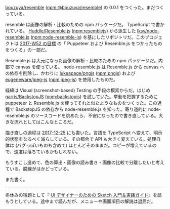 [bouzuya/resemble][] ([npm:@bouzuya/resemble][]) の 0.0.1 をつくった。まだつくっている。

resemble は画像の解析・比較のための npm パッケージだ。 TypeScript で書かれている。 [Huddle/Resemble.js][] ([npm:resemblejs][]) から派生した [lksv/node-resemble.js][] ([npm:node-resemble-js][]) を基にしたリポジトリだ。このプロジェクトは [2017-W52 の目標][2017-12-24] の「 Puppeteer および Resemble.js をつかったものをつくる」の一部だ。

Resemble.js は大元になった画像の解析・比較のための npm パッケージだ。内部で canvas を使っている。 node-resemble.js は Resemble.js から canvas への依存を削除し、かわりに [lukeapage/pngjs][] ([npm:pngjs][]) および [eugeneware/jpeg-js][] ([npm:jpeg-js][]) を使用したものだ。

経緯は Visual (screenshot-based) Testing の手段の模索からだ。はじめ [garris/BackstopJS][] ([npm:backstopjs][]) を試していた。挙動を把握するために puppeteer と Resemble.js を使ってそれと似たようなものをつくった。この過程で BackstopJS の依存から node-resemble.js を知った。寄り道的に node-resemble.js のソースコードを眺めたら、不安になったので書き直している。大きな流れとしてはこんなところだ。

描き直しの過程は [2017-12-25][] にも書いた。言語を TypeScript へ変えて、明示的状態をなるべく減らしている。その都合で API も大きく変えている。処理自体は (バグっぽいものも含めて) ほとんどそのままだ。コピーが増えているので、速度は落ちているかもしれない。

もうすこし進めて、色の算出・画像の読み書き・画像の比較で分離したいと考えている。脱線がはかどっている。

また書く。

-----

冬休みの宿題として『 [UI デザイナーのための Sketch 入門＆実践ガイド][asin:4802510578]』を読もうとしている。途中まで読んだが、メニューや画面項目の解説は退屈だ。

[2017-12-24]: https://blog.bouzuya.net/2017/12/24/
[2017-12-25]: https://blog.bouzuya.net/2017/12/25/
[Huddle/Resemble.js]: https://github.com/Huddle/Resemble.js
[asin:4802510578]: https://www.amazon.co.jp/dp/4802510578/
[bouzuya/resemble]: https://github.com/bouzuya/resemble
[eugeneware/jpeg-js]: https://github.com/eugeneware/jpeg-js
[garris/BackstopJS]: https://github.com/garris/BackstopJS
[lksv/node-resemble.js]: https://github.com/lksv/node-resemble.js
[lukeapage/pngjs]: https://github.com/lukeapage/pngjs
[npm:@bouzuya/resemble]: https://www.npmjs.com/package/@bouzuya/resemble
[npm:backstopjs]: https://www.npmjs.com/package/backstopjs
[npm:jpeg-js]: https://www.npmjs.com/package/jpeg-js
[npm:node-resemble-js]: https://www.npmjs.com/package/node-resemble-js
[npm:pngjs]: https://www.npmjs.com/package/pngjs
[npm:resemblejs]: https://www.npmjs.com/package/resemblejs
